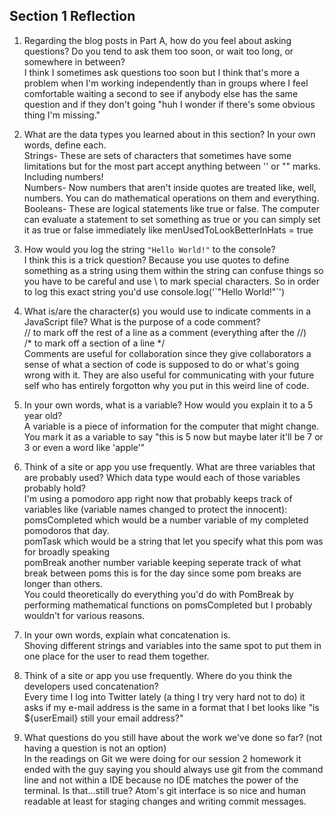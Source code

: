 ## Section 1 Reflection

1. Regarding the blog posts in Part A, how do you feel about asking questions? Do you tend to ask them too soon, or wait too long, or somewhere in between?  
I think I sometimes ask questions too soon but I think that's more a problem when I'm working independently than in groups where I feel comfortable waiting a second
to see if anybody else has the same question and if they don't going "huh I wonder if there's some obvious thing I'm missing."  
2. What are the data types you learned about in this section? In your own words, define each.  
Strings- These are sets of characters that sometimes have some limitations but for the most part accept anything between '' or "" marks. Including numbers!  
Numbers- Now numbers that aren't inside quotes are treated like, well, numbers. You can do mathematical operations on them and everything.  
Booleans- These are logical statements like true or false. The computer can evaluate a statement to set something as true or you can simply set it as true or false immediately
like menUsedToLookBetterInHats = true  

3. How would you log the string `"Hello World!"` to the console?  
I think this is a trick question? Because you use quotes to define something as a string using them within the string can confuse things so you have to be careful and use \ to mark special characters. So in order to log this exact string you'd use
console.log('\`"Hello World!"\`')
4. What is/are the character(s) you would use to indicate comments in a JavaScript file? What is the purpose of a code comment?  
// to mark off the rest of a line as a comment (everything after the //)  
/* to mark off a section of a line */  
Comments are useful for collaboration since they give collaborators a sense of what a section of code is supposed to do or what's going wrong with it.
They are also useful for communicating with your future self who has entirely forgotton why you put in this weird line of code.  

5. In your own words, what is a variable? How would you explain it to a 5 year old?  
A variable is a piece of information for the computer that might change. You mark it as a variable to say "this is 5 now but maybe later it'll be 7 or 3 or even a word like 'apple'"  

6. Think of a site or app you use frequently. What are three variables that are probably used? Which data type would each of those variables probably hold?  
I'm using a pomodoro app right now that probably keeps track of variables like (variable names changed to protect the innocent):  
pomsCompleted which would be a number variable of my completed pomodoros that day.  
pomTask which would be a string that let you specify what this pom was for broadly speaking  
pomBreak another number variable keeping seperate track of what break between poms this is for the day since some pom breaks are longer than others.  
You could theoretically do everything you'd do with PomBreak by performing mathematical functions on pomsCompleted but I probably wouldn't for various reasons.  
7. In your own words, explain what concatenation is.  
Shoving different strings and variables into the same spot to put them in one place for the user to read them together.  

8. Think of a site or app you use frequently. Where do you think the developers used concatenation?  
Every time I log into Twitter lately (a thing I try very hard not to do) it asks if my e-mail address is the same in a format that I bet looks like
"is ${userEmail} still your email address?"  

9. What questions do you still have about the work we've done so far? (not having a question is not an option)  
In the readings on Git we were doing for our session 2 homework it ended with the guy saying you should always use git from the command line and
not within a IDE because no IDE matches the power of the terminal. Is that...still true? Atom's git interface is so nice and human readable at least for staging changes
and writing commit messages.
